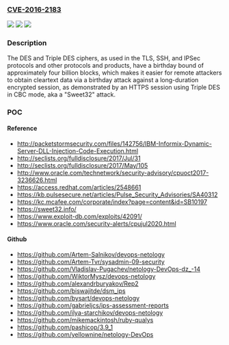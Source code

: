 ### [CVE-2016-2183](https://cve.mitre.org/cgi-bin/cvename.cgi?name=CVE-2016-2183)
![](https://img.shields.io/static/v1?label=Product&message=n%2Fa&color=blue)
![](https://img.shields.io/static/v1?label=Version&message=n%2Fa&color=blue)
![](https://img.shields.io/static/v1?label=Vulnerability&message=n%2Fa&color=brighgreen)

### Description

The DES and Triple DES ciphers, as used in the TLS, SSH, and IPSec protocols and other protocols and products, have a birthday bound of approximately four billion blocks, which makes it easier for remote attackers to obtain cleartext data via a birthday attack against a long-duration encrypted session, as demonstrated by an HTTPS session using Triple DES in CBC mode, aka a "Sweet32" attack.

### POC

#### Reference
- http://packetstormsecurity.com/files/142756/IBM-Informix-Dynamic-Server-DLL-Injection-Code-Execution.html
- http://seclists.org/fulldisclosure/2017/Jul/31
- http://seclists.org/fulldisclosure/2017/May/105
- http://www.oracle.com/technetwork/security-advisory/cpuoct2017-3236626.html
- https://access.redhat.com/articles/2548661
- https://kb.pulsesecure.net/articles/Pulse_Security_Advisories/SA40312
- https://kc.mcafee.com/corporate/index?page=content&id=SB10197
- https://sweet32.info/
- https://www.exploit-db.com/exploits/42091/
- https://www.oracle.com/security-alerts/cpujul2020.html

#### Github
- https://github.com/Artem-Salnikov/devops-netology
- https://github.com/Artem-Tvr/sysadmin-09-security
- https://github.com/Vladislav-Pugachev/netology-DevOps-dz_-14
- https://github.com/WiktorMysz/devops-netology
- https://github.com/alexandrburyakov/Rep2
- https://github.com/biswajitde/dsm_ips
- https://github.com/bysart/devops-netology
- https://github.com/gabrieljcs/ips-assessment-reports
- https://github.com/ilya-starchikov/devops-netology
- https://github.com/mikemackintosh/ruby-qualys
- https://github.com/pashicop/3.9_1
- https://github.com/yellownine/netology-DevOps

